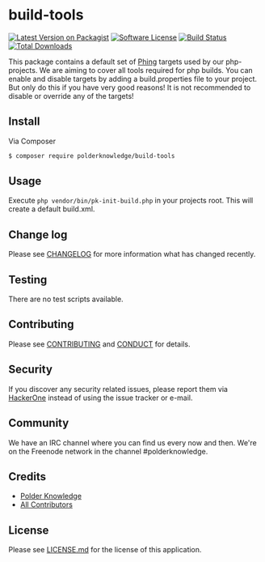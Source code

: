 # build-tools

[![Latest Version on Packagist][ico-version]][link-packagist]
[![Software License][ico-license]][link-license]
[![Build Status][ico-travis]][link-travis]
[![Total Downloads][ico-downloads]][link-downloads]

This package contains a default set of [Phing](https://www.phing.info/) targets 
used by our php-projects. We are aiming to cover all tools required for php 
builds. You can enable and disable targets by adding a build.properties file to 
your project. But only do this if you have very good reasons! It is not 
recommended to disable or override any of the targets!

## Install

Via Composer

``` bash
$ composer require polderknowledge/build-tools
```

## Usage

Execute `php vendor/bin/pk-init-build.php` in your projects root. This will create a default build.xml.

## Change log

Please see [CHANGELOG](CHANGELOG.md) for more information what has changed recently.

## Testing

There are no test scripts available.

## Contributing

Please see [CONTRIBUTING](CONTRIBUTING.md) and [CONDUCT](CONDUCT.md) for details.

## Security

If you discover any security related issues, please report them via [HackerOne](https://hackerone.com/polderknowledge) 
instead of using the issue tracker or e-mail.

## Community

We have an IRC channel where you can find us every now and then. We're on the Freenode network in the
channel #polderknowledge.

## Credits

- [Polder Knowledge][link-author]
- [All Contributors][link-contributors]

## License

Please see [LICENSE.md][link-license] for the license of this application.

[ico-version]: https://img.shields.io/packagist/v/polderknowledge/build-tools.svg?style=flat-square
[ico-license]: https://img.shields.io/badge/license-MIT-brightgreen.svg?style=flat-square
[ico-travis]: https://img.shields.io/travis/polderknowledge/build-tools/master.svg?style=flat-square
[ico-downloads]: https://img.shields.io/packagist/dt/polderknowledge/build-tools.svg?style=flat-square

[link-packagist]: https://packagist.org/packages/polderknowledge/build-tools
[link-travis]: https://travis-ci.org/polderknowledge/build-tools
[link-downloads]: https://packagist.org/packages/polderknowledge/build-tools
[link-author]: https://polderknowledge.com
[link-contributors]: ../../contributors
[link-license]: LICENSE.md
